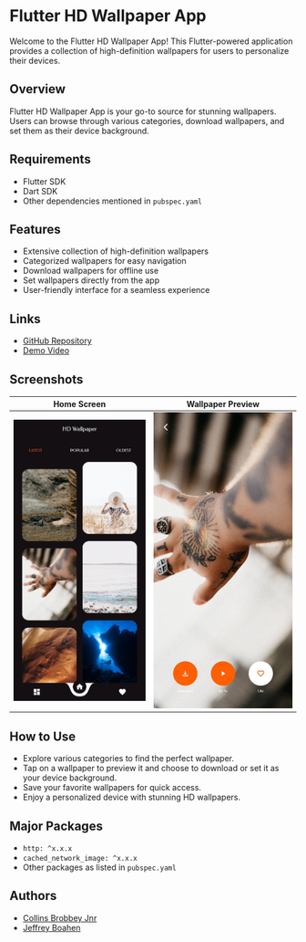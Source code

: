 # Flutter HD Wallpaper App

Welcome to the Flutter HD Wallpaper App! This Flutter-powered application provides a collection of high-definition wallpapers for users to personalize their devices.

## Overview
Flutter HD Wallpaper App is your go-to source for stunning wallpapers. Users can browse through various categories, download wallpapers, and set them as their device background.

## Requirements
- Flutter SDK
- Dart SDK
- Other dependencies mentioned in `pubspec.yaml`

## Features
- Extensive collection of high-definition wallpapers
- Categorized wallpapers for easy navigation
- Download wallpapers for offline use
- Set wallpapers directly from the app
- User-friendly interface for a seamless experience

## Links
- [GitHub Repository](https://github.com/your-username/FlutterHDWallpaperApp)
- [Demo Video](https://your-demo-video-link.com)

## Screenshots

| Home Screen | Wallpaper Preview |
|-------------|---------------------|
| ![Home Screen](readme/hs.jpg) | ![Wallpaper Preview](readme/wp.jpg) | 

## How to Use
- Explore various categories to find the perfect wallpaper.
- Tap on a wallpaper to preview it and choose to download or set it as your device background.
- Save your favorite wallpapers for quick access.
- Enjoy a personalized device with stunning HD wallpapers.

## Major Packages
- `http: ^x.x.x`
- `cached_network_image: ^x.x.x`
- Other packages as listed in `pubspec.yaml`

## Authors
- [Collins Brobbey Jnr](https://github.com/Qweku)
- [Jeffrey Boahen](https://github.com/yellow_Flickr)
